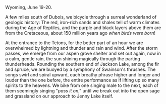 Wyoming, June 19-20. 

A few miles south of Dubois, we bicycle through a surreal wonderland of geologic history: The red, iron-rich sands and shales tell of warm climates during the Age of Reptiles, and the purple and black layers above them are from the Cretaceous, about 150 million years ago _when birds were born_!

At the entrance to the Tetons, for the better part of an hour we are overwhelmed by lightning and thunder and rain and wind. After the storm passes, we emerge from our aspen grove shelter and set out again, now in a calm, gentle rain, the sun shining magically through the parting thunderheads. Rounding the southern end of Jackson Lake, among the fir and spruce, we are buoyed by a symphony of Swainson's thrushes. The songs swirl and spiral upward, each breathy phrase higher and longer and louder than the one before, the entire performance as if lifting up so many spirits to the heavens. We bike from one singing male to the next, each of them seemingly singing "_pass it on_," until we break out into the open sage and grassland on our approach to Jenny Lake itself. 
